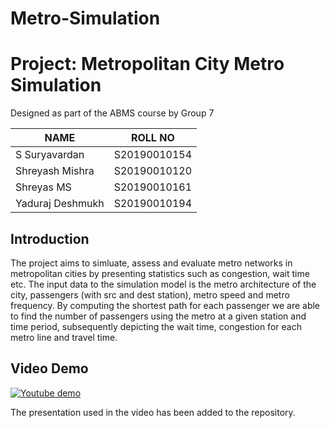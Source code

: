 # Metro-Simulation
# Project: Metropolitan City Metro Simulation
Designed as part of the ABMS course by Group 7

| NAME | ROLL NO |
|------|---------|
|S Suryavardan| S20190010154 |
|Shreyash Mishra| S20190010120 |
|Shreyas MS| S20190010161 |
|Yaduraj Deshmukh| S20190010194 |

## Introduction
The project aims to simluate, assess and evaluate metro networks in metropolitan cities by presenting statistics such as congestion, wait time etc. The input data to the simulation model is the metro architecture of the city, passengers (with src and dest station), metro speed and metro frequency. By computing the shortest path for each passenger we are able to find the number of passengers using the metro at a given station and time period, subsequently depicting the wait time, congestion for each metro line and travel time.

## Video Demo
[![Youtube demo](https://img.youtube.com/vi/KU5OnhZjZOM/0.jpg)](https://www.youtube.com/watch?v=KU5OnhZjZOM)

The presentation used in the video has been added to the repository.
